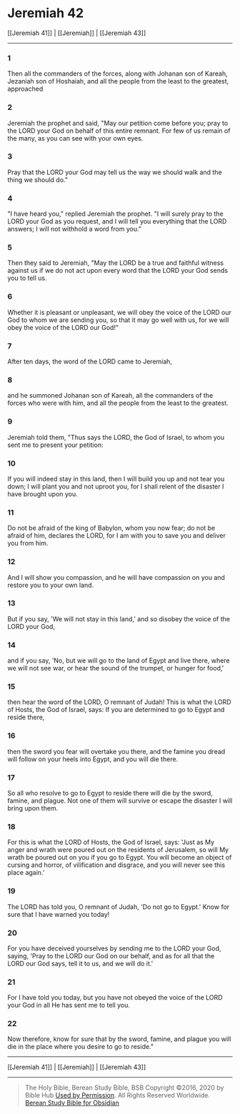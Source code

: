 # Jeremiah 42

[[Jeremiah 41]] | [[Jeremiah]] | [[Jeremiah 43]]

---

### 1
Then all the commanders of the forces, along with Johanan son of Kareah, Jezaniah son of Hoshaiah, and all the people from the least to the greatest, approached

### 2
Jeremiah the prophet and said, "May our petition come before you; pray to the LORD your God on behalf of this entire remnant. For few of us remain of the many, as you can see with your own eyes.

### 3
Pray that the LORD your God may tell us the way we should walk and the thing we should do."

### 4
"I have heard you," replied Jeremiah the prophet. "I will surely pray to the LORD your God as you request, and I will tell you everything that the LORD answers; I will not withhold a word from you."

### 5
Then they said to Jeremiah, "May the LORD be a true and faithful witness against us if we do not act upon every word that the LORD your God sends you to tell us.

### 6
Whether it is pleasant or unpleasant, we will obey the voice of the LORD our God to whom we are sending you, so that it may go well with us, for we will obey the voice of the LORD our God!"

### 7
After ten days, the word of the LORD came to Jeremiah,

### 8
and he summoned Johanan son of Kareah, all the commanders of the forces who were with him, and all the people from the least to the greatest.

### 9
Jeremiah told them, "Thus says the LORD, the God of Israel, to whom you sent me to present your petition:

### 10
If you will indeed stay in this land, then I will build you up and not tear you down; I will plant you and not uproot you, for I shall relent of the disaster I have brought upon you.

### 11
Do not be afraid of the king of Babylon, whom you now fear; do not be afraid of him, declares the LORD, for I am with you to save you and deliver you from him.

### 12
And I will show you compassion, and he will have compassion on you and restore you to your own land.

### 13
But if you say, 'We will not stay in this land,' and so disobey the voice of the LORD your God,

### 14
and if you say, 'No, but we will go to the land of Egypt and live there, where we will not see war, or hear the sound of the trumpet, or hunger for food,'

### 15
then hear the word of the LORD, O remnant of Judah! This is what the LORD of Hosts, the God of Israel, says: If you are determined to go to Egypt and reside there,

### 16
then the sword you fear will overtake you there, and the famine you dread will follow on your heels into Egypt, and you will die there.

### 17
So all who resolve to go to Egypt to reside there will die by the sword, famine, and plague. Not one of them will survive or escape the disaster I will bring upon them.

### 18
For this is what the LORD of Hosts, the God of Israel, says: 'Just as My anger and wrath were poured out on the residents of Jerusalem, so will My wrath be poured out on you if you go to Egypt. You will become an object of cursing and horror, of vilification and disgrace, and you will never see this place again.'

### 19
The LORD has told you, O remnant of Judah, 'Do not go to Egypt.' Know for sure that I have warned you today!

### 20
For you have deceived yourselves by sending me to the LORD your God, saying, 'Pray to the LORD our God on our behalf, and as for all that the LORD our God says, tell it to us, and we will do it.'

### 21
For I have told you today, but you have not obeyed the voice of the LORD your God in all He has sent me to tell you.

### 22
Now therefore, know for sure that by the sword, famine, and plague you will die in the place where you desire to go to reside."

---

[[Jeremiah 41]] | [[Jeremiah]] | [[Jeremiah 43]]

---

> The Holy Bible, Berean Study Bible, BSB
> Copyright &copy;2016, 2020 by Bible Hub
> [Used by Permission](https://berean.bible/terms.htm). All Rights Reserved Worldwide.
> [Berean Study Bible for Obsidian](https://github.com/gapmiss/berean-study-bible-for-obsidian)

